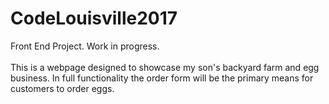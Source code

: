 # CodeLouisville2017
Front End Project. Work in progress. <br><br>
This is a webpage designed to showcase my son's backyard farm and egg business. In full functionality the order form will be the primary means for customers to order eggs.
